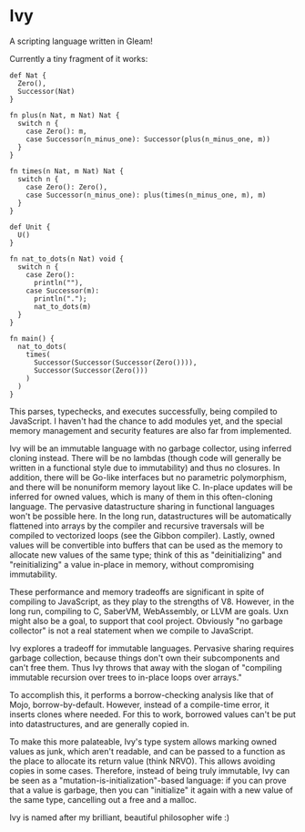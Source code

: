 # Ivy

A scripting language written in Gleam! 

Currently a tiny fragment of it works:

```
def Nat {
  Zero(),
  Successor(Nat)
}

fn plus(n Nat, m Nat) Nat {
  switch n {
    case Zero(): m,
    case Successor(n_minus_one): Successor(plus(n_minus_one, m))
  }
}

fn times(n Nat, m Nat) Nat {
  switch n {
    case Zero(): Zero(),
    case Successor(n_minus_one): plus(times(n_minus_one, m), m)
  }
}

def Unit {
  U()
}

fn nat_to_dots(n Nat) void {
  switch n {
    case Zero(): 
      println(""),
    case Successor(m):
      println(".");
      nat_to_dots(m)
  }
}

fn main() {
  nat_to_dots(
    times(
      Successor(Successor(Successor(Zero()))), 
      Successor(Successor(Zero()))
    )
  )
}
```

This parses, typechecks, and executes successfully, being compiled to JavaScript. 
I haven't had the chance to add modules yet, and the special memory management and security features are also far from implemented.

Ivy will be an immutable language with no garbage collector, using inferred cloning instead. There will be no lambdas (though code will generally be written in a functional style due to immutability) and thus no closures. In addition, there will be Go-like interfaces but no parametric polymorphism, and there will be nonuniform memory layout like C. In-place updates will be inferred for owned values, which is many of them in this often-cloning language. The pervasive datastructure sharing in functional languages won't be possible here. In the long run, datastructures will be automatically flattened into arrays by the compiler and recursive traversals will be compiled to vectorized loops (see the Gibbon compiler). Lastly, owned values will be convertible into buffers that can be used as the memory to allocate new values of the same type; think of this as "deinitializing" and "reinitializing" a value in-place in memory, without compromising immutability.

These performance and memory tradeoffs are significant in spite of compiling to JavaScript, as they play to the strengths of V8. However, in the long run, compiling to C, SaberVM, WebAssembly, or LLVM are goals. Uxn might also be a goal, to support that cool project. Obviously "no garbage collector" is not a real statement when we compile to JavaScript.

Ivy explores a tradeoff for immutable languages. Pervasive sharing requires garbage collection, because things don't own their subcomponents and can't free them. Thus Ivy throws that away with the slogan of "compiling immutable recursion over trees to in-place loops over arrays." 

To accomplish this, it performs a borrow-checking analysis like that of Mojo, borrow-by-default. However, instead of a compile-time error, it inserts clones where needed. For this to work, borrowed values can't be put into datastructures, and are generally copied in. 

To make this more palateable, Ivy's type system allows marking owned values as junk, which aren't readable, and can be passed to a function as the place to allocate its return value (think NRVO). This allows avoiding copies in some cases. Therefore, instead of being truly immutable, Ivy can be seen as a "mutation-is-initialization"-based language: if you can prove that a value is garbage, then you can "initialize" it again with a new value of the same type, cancelling out a free and a malloc.

Ivy is named after my brilliant, beautiful philosopher wife :)